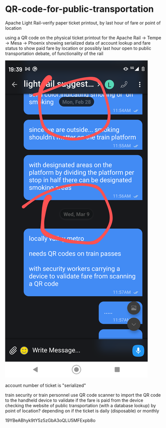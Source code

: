 # QR-code-for-public-transportation
Apache Light Rail-verify paper ticket printout, by last hour of fare or point of location


using a QR code on the physical ticket printout for the Apache Rail -> Tempe -> Mesa -> Phoenix
showing serialized data of account lookup and fare status to show paid fare by location or possibly last hour open to public transportation debate, of functionality of the rail

![s1](https://raw.githubusercontent.com/c4pt000/QR-code-for-public-transportation/main/light%20rail.png)


account number of ticket is "serialized"

train security or train personnel use QR code scanner to import the QR code to the handheld device to validate if the fare is paid from the device checking the website of public transportation (with a database lookup) by point of location? depending on if the ticket is daily (disposable) or monthly

19YBeABhyk9tY5z5zGbA3oQLU5MFExpb8o
